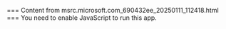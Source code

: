 === Content from msrc.microsoft.com_690432ee_20250111_112418.html ===
You need to enable JavaScript to run this app.
